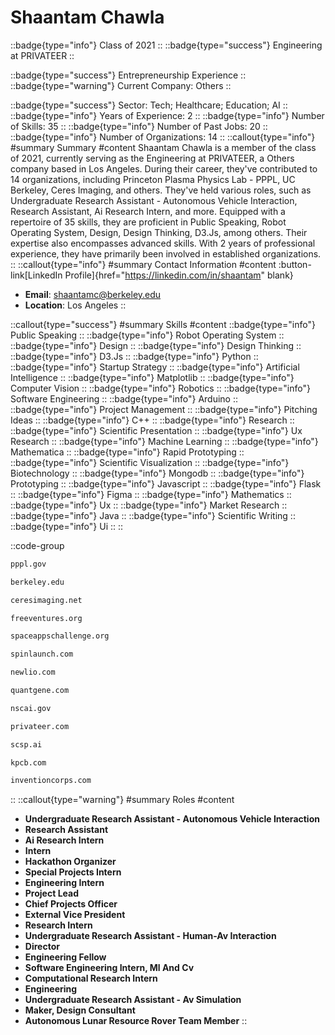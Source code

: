 # Shaantam Chawla
::badge{type="info"}
Class of 2021
::
::badge{type="success"}
Engineering at PRIVATEER
::

::badge{type="success"}
Entrepreneurship Experience
::
::badge{type="warning"}
Current Company: Others
::

::badge{type="success"}
Sector: Tech; Healthcare; Education; AI
::
::badge{type="info"}
Years of Experience: 2
::
::badge{type="info"}
Number of Skills: 35
::
::badge{type="info"}
Number of Past Jobs: 20
::
::badge{type="info"}
Number of Organizations: 14
::
::callout{type="info"}
#summary
Summary
#content
Shaantam Chawla is a member of the class of 2021, currently serving as the Engineering at PRIVATEER, a Others company based in Los Angeles. During their career, they've contributed to 14 organizations, including Princeton Plasma Physics Lab - PPPL, UC Berkeley, Ceres Imaging, and others. They've held various roles, such as Undergraduate Research Assistant - Autonomous Vehicle Interaction, Research Assistant, Ai Research Intern, and more. Equipped with a repertoire of 35 skills, they are proficient in Public Speaking, Robot Operating System, Design, Design Thinking, D3.Js, among others. Their expertise also encompasses advanced skills. With 2 years of professional experience, they have primarily been involved in established organizations.
::
::callout{type="info"}
#summary
Contact Information
#content
:button-link[LinkedIn Profile]{href="https://linkedin.com/in/shaantam" blank}
- **Email**: shaantamc@berkeley.edu
- **Location**: Los Angeles
::

::callout{type="success"}
#summary
Skills
#content
::badge{type="info"}
Public Speaking
::
::badge{type="info"}
Robot Operating System
::
::badge{type="info"}
Design
::
::badge{type="info"}
Design Thinking
::
::badge{type="info"}
D3.Js
::
::badge{type="info"}
Python
::
::badge{type="info"}
Startup Strategy
::
::badge{type="info"}
Artificial Intelligence
::
::badge{type="info"}
Matplotlib
::
::badge{type="info"}
Computer Vision
::
::badge{type="info"}
Robotics
::
::badge{type="info"}
Software Engineering
::
::badge{type="info"}
Arduino
::
::badge{type="info"}
Project Management
::
::badge{type="info"}
Pitching Ideas
::
::badge{type="info"}
C++
::
::badge{type="info"}
Research
::
::badge{type="info"}
Scientific Presentation
::
::badge{type="info"}
Ux Research
::
::badge{type="info"}
Machine Learning
::
::badge{type="info"}
Mathematica
::
::badge{type="info"}
Rapid Prototyping
::
::badge{type="info"}
Scientific Visualization
::
::badge{type="info"}
Biotechnology
::
::badge{type="info"}
Mongodb
::
::badge{type="info"}
Prototyping
::
::badge{type="info"}
Javascript
::
::badge{type="info"}
Flask
::
::badge{type="info"}
Figma
::
::badge{type="info"}
Mathematics
::
::badge{type="info"}
Ux
::
::badge{type="info"}
Market Research
::
::badge{type="info"}
Java
::
::badge{type="info"}
Scientific Writing
::
::badge{type="info"}
Ui
::
::

::code-group
```bash [Princeton Plasma Physics Lab - PPPL]
pppl.gov
```
```bash [UC Berkeley]
berkeley.edu
```
```bash [Ceres Imaging]
ceresimaging.net
```
```bash [Free Ventures]
freeventures.org
```
```bash [NASA International Space Apps Challenge]
spaceappschallenge.org
```
```bash [SpinLaunch]
spinlaunch.com
```
```bash [Newlio]
newlio.com
```
```bash [Quantgene]
quantgene.com
```
```bash [NSCAI]
nscai.gov
```
```bash [PRIVATEER]
privateer.com
```
```bash [Scsp]
scsp.ai
```
```bash [Kleiner Perkins Caufield & Byers]
kpcb.com
```
```bash [Invention Corps]
inventioncorps.com
```
::
::callout{type="warning"}
#summary
Roles
#content
- **Undergraduate Research Assistant - Autonomous Vehicle Interaction**
- **Research Assistant**
- **Ai Research Intern**
- **Intern**
- **Hackathon Organizer**
- **Special Projects Intern**
- **Engineering Intern**
- **Project Lead**
- **Chief Projects Officer**
- **External Vice President**
- **Research Intern**
- **Undergraduate Research Assistant - Human-Av Interaction**
- **Director**
- **Engineering Fellow**
- **Software Engineering Intern, Ml And Cv**
- **Computational Research Intern**
- **Engineering**
- **Undergraduate Research Assistant - Av Simulation**
- **Maker, Design Consultant**
- **Autonomous Lunar Resource Rover Team Member**
::


